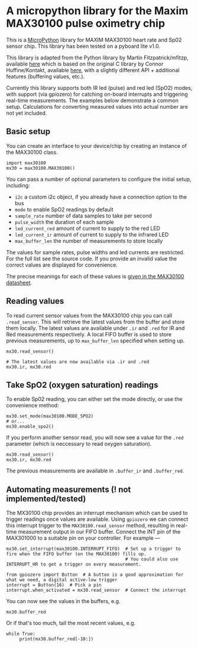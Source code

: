 # A micropython library for the Maxim MAX30100 pulse oximetry chip

This is a [MicroPython](http://micropython.org/) library for MAXIM MAX30100 heart rate and Sp02 sensor chip.
This library has been tested on a pyboard lite v1.0.

This library is adapted from the Python library by Martin Fitzpatrick/mfitzp, available [here](https://github.com/mfitzp/max30100)
which is based on the original C library by Connor Huffine/Kontakt, available [here](https://github.com/kontakt/MAX30100),
with a slightly different API + additional features (buffering values, etc.).

Currently this library supports both IR led (pulse) and red led (SpO2) modes, with support (via gpiozero) for
catching on-board interrupts and triggering real-time measurements. The examples below demonstrate a common setup.
Calculations for converting measured values into actual number are not yet included.

## Basic setup

You can create an interface to your device/chip by creating an instance of the MAX30100 class.

    import max30100
    mx30 = max30100.MAX30100()

You can pass a number of optional parameters to configure the initial setup, including:

- `i2c` a custom i2c object, if you already have a connection option to the bus 
- `mode` to enable SpO2 readings by default
- `sample_rate` number of data samples to take per second
- `pulse_width` the duration of each sample
- `led_current_red` amount of current to supply to the red LED
- `led_current_ir` amount of current to supply to the infrared LED
- `max_buffer_len` the number of measurements to store locally

The values for sample rates, pulse widths and led currents are restricted. For the full list see the source code.
If you provide an invalid value the correct values are displayed for convenience.

The precise meanings for each of these values is [given in the MAX30100 datasheet](https://datasheets.maximintegrated.com/en/ds/MAX30100.pdf).

## Reading values

To read current sensor values from the MAX30100 chip you can call `.read_sensor`. This will retrieve the latest values
from the buffer and store them locally. The latest values are available under `.ir` and `.red` for IR and Red measurements
respectively. A local FIFO buffer is used to store previous measurements, up to `max_buffer_len` specified when setting up.

    mx30.read_sensor()

    # The latest values are now available via .ir and .red
    mx30.ir, mx30.red


## Take SpO2 (oxygen saturation) readings

To enable Sp02 reading, you can either set the mode directly, or use the convenience method:

    mx30.set_mode(max30100.MODE_SPO2)
    # or...
    ms30.enable_spo2()

If you perform another sensor read, you will now see a value for the `.red` parameter (which is neccessary to read
oxygen saturation).

    mx30.read_sensor()
    mx30.ir, mx30.red

The previous measurements are available in `.buffer_ir` and `.buffer_red`.

## Automating measurements (! not implemented/tested)

The MX30100 chip provides an interrupt mechanism which can be used to trigger readings once values are available. Using
`gpiozero` we can connect this interrupt trigger to the `MAX30100.read_sensor` method, resulting in real-time measurement
output in our FIFO buffer. Connect the INT pin of the MAX301000 to a suitable pin on your controller. For example —


    mx30.set_interrupt(max30100.INTERRUPT_FIFO)  # Set up a trigger to fire when the FIFO buffer (on the MAX30100) fills up.
                                                 # You could also use INTERRUPT_HR to get a trigger on every measurement.

    from gpiozero import Button  # A button is a good approximation for what we need, a digital active-low trigger
    interrupt = Button(16)  # Pick a pin
    interrupt.when_activated = mx30.read_sensor  # Connect the interrupt

You can now see the values in the buffers, e.g.

    mx30.buffer_red

Or if that's too much, tail the most recent values, e.g.

    while True:
         print(mx30.buffer_red[-10:])









